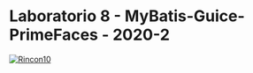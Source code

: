 
# __Laboratorio 8 - MyBatis-Guice-PrimeFaces - 2020-2__

[![Rincon10](https://circleci.com/gh/Rincon10/CVDS-LAB08/tree/circleci-project-setup.svg?style=svg)](https://circleci.com/gh/Rincon10/CVDS-LAB08/tree/circleci-project-setup)